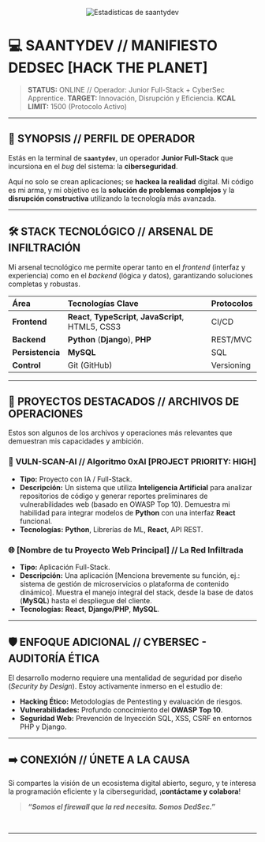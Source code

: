 <p align="center">
  <img src="https://github-readme-stats.vercel.app/api?username=saantydev&show_icons=true&theme=monokai&hide_border=true&title_color=39FF14&icon_color=39FF14" alt="Estadísticas de saantydev" />
</p>

# 💻 SAANTYDEV // MANIFIESTO DEDSEC [HACK THE PLANET]

> **STATUS:** ONLINE // Operador: Junior Full-Stack + CyberSec Apprentice.
> **TARGET:** Innovación, Disrupción y Eficiencia.
> **KCAL LIMIT:** 1500 (Protocolo Activo)

---

## 🧠 SYNOPSIS // PERFIL DE OPERADOR

Estás en la terminal de **`saantydev`**, un operador **Junior Full-Stack** que incursiona en el *bug* del sistema: la **ciberseguridad**.

Aquí no solo se crean aplicaciones; se **hackea la realidad** digital. Mi código es mi arma, y mi objetivo es la **solución de problemas complejos** y la **disrupción constructiva** utilizando la tecnología más avanzada.

---

## 🛠️ STACK TECNOLÓGICO // ARSENAL DE INFILTRACIÓN

Mi arsenal tecnológico me permite operar tanto en el *frontend* (interfaz y experiencia) como en el *backend* (lógica y datos), garantizando soluciones completas y robustas.

| Área | Tecnologías Clave | Protocolos |
| :--- | :--- | :--- |
| **Frontend** | **React**, **TypeScript**, **JavaScript**, HTML5, CSS3 | CI/CD |
| **Backend** | **Python** (**Django**), **PHP** | REST/MVC |
| **Persistencia** | **MySQL** | SQL |
| **Control** | Git (GitHub) | Versioning |

---

## 📂 PROYECTOS DESTACADOS // ARCHIVOS DE OPERACIONES

Estos son algunos de los archivos y operaciones más relevantes que demuestran mis capacidades y ambición.

### 🤖 **VULN-SCAN-AI** // Algoritmo 0xAI [PROJECT PRIORITY: HIGH]
* **Tipo:** Proyecto con IA / Full-Stack.
* **Descripción:** Un sistema que utiliza **Inteligencia Artificial** para analizar repositorios de código y generar reportes preliminares de vulnerabilidades web (basado en OWASP Top 10). Demuestra mi habilidad para integrar modelos de **Python** con una interfaz **React** funcional.
* **Tecnologías:** **Python**, Librerías de ML, **React**, API REST.

### 🌐 **[Nombre de tu Proyecto Web Principal]** // La Red Infiltrada
* **Tipo:** Aplicación Full-Stack.
* **Descripción:** Una aplicación [Menciona brevemente su función, ej.: sistema de gestión de microservicios o plataforma de contenido dinámico]. Muestra el manejo integral del stack, desde la base de datos (**MySQL**) hasta el despliegue del cliente.
* **Tecnologías:** **React**, **Django/PHP**, **MySQL**.

---

## 🛡️ ENFOQUE ADICIONAL // CYBERSEC - AUDITORÍA ÉTICA

El desarrollo moderno requiere una mentalidad de seguridad por diseño (*Security by Design*). Estoy activamente inmerso en el estudio de:

* **Hacking Ético:** Metodologías de Pentesting y evaluación de riesgos.
* **Vulnerabilidades:** Profundo conocimiento del **OWASP Top 10**.
* **Seguridad Web:** Prevención de Inyección SQL, XSS, CSRF en entornos PHP y Django.

---

## ➡️ CONEXIÓN // ÚNETE A LA CAUSA

Si compartes la visión de un ecosistema digital abierto, seguro, y te interesa la programación eficiente y la ciberseguridad, ¡**contáctame y colabora**!

> **_“Somos el firewall que la red necesita. Somos DedSec.”_**

<br>
<hr>

